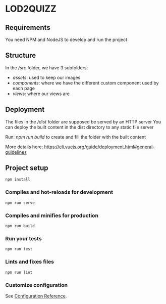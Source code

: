 # LOD2QUIZZ

## Requirements
You need NPM and NodeJS to develop and run the project

## Structure
In the *_/src_* folder, we have 3 subfolders:
- *_assets_*: used to keep our images
- *_components_*: where we have the different custom component used by each page
- *_views_*: where our views are

## Deployment
The files in the _*/dist*_ folder are supposed be served by an HTTP server
You can deploy the built content in the dist directory to any static file server

Run: _npm run build_ to create and fill the folder with the built content

More details here: https://cli.vuejs.org/guide/deployment.html#general-guidelines

## Project setup
```
npm install
```

### Compiles and hot-reloads for development
```
npm run serve
```

### Compiles and minifies for production
```
npm run build
```

### Run your tests
```
npm run test
```

### Lints and fixes files
```
npm run lint
```

### Customize configuration
See [Configuration Reference](https://cli.vuejs.org/config/).
